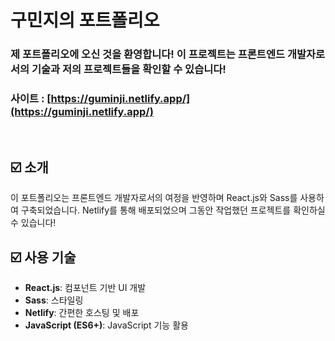 # 구민지의 포트폴리오
### 제 포트폴리오에 오신 것을 환영합니다! 이 프로젝트는 프론트엔드 개발자로서의 기술과 저의 프로젝트들을 확인할 수 있습니다!
### 사이트 : [https://guminji.netlify.app/](https://guminji.netlify.app/)
<br/>

## ☑️ 소개
이 포트폴리오는 프론트엔드 개발자로서의 여정을 반영하며 React.js와 Sass를 사용하여 구축되었습니다. Netlify를 통해 배포되었으며 그동안 작업했던 프로젝트를 확인하실 수 있습니다!

## ☑️ 사용 기술
- **React.js**: 컴포넌트 기반 UI 개발
- **Sass**: 스타일링
- **Netlify**: 간편한 호스팅 및 배포
- **JavaScript (ES6+)**: JavaScript 기능 활용

